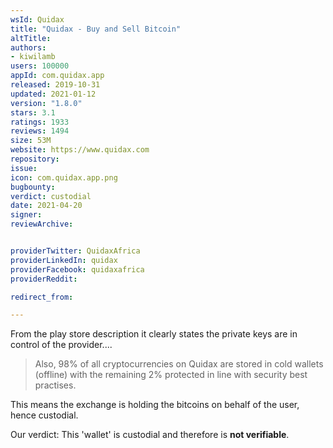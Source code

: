 ```yaml
---
wsId: Quidax
title: "Quidax - Buy and Sell Bitcoin"
altTitle: 
authors:
- kiwilamb
users: 100000
appId: com.quidax.app
released: 2019-10-31
updated: 2021-01-12
version: "1.8.0"
stars: 3.1
ratings: 1933
reviews: 1494
size: 53M
website: https://www.quidax.com
repository: 
issue: 
icon: com.quidax.app.png
bugbounty: 
verdict: custodial
date: 2021-04-20
signer: 
reviewArchive:


providerTwitter: QuidaxAfrica
providerLinkedIn: quidax
providerFacebook: quidaxafrica
providerReddit: 

redirect_from:

---
```



From the play store description it clearly states the private keys are in control of the provider....

> Also, 98% of all cryptocurrencies on Quidax are stored in cold wallets (offline) with the remaining 2% protected in line with security best practises.

This means the exchange is holding the bitcoins on behalf of the user, hence custodial.

Our verdict: This 'wallet' is custodial and therefore is **not verifiable**.
